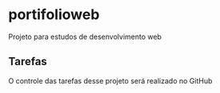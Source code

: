 # portifolioweb
Projeto para estudos de desenvolvimento web

## Tarefas

O controle das tarefas desse projeto será realizado no GitHub
